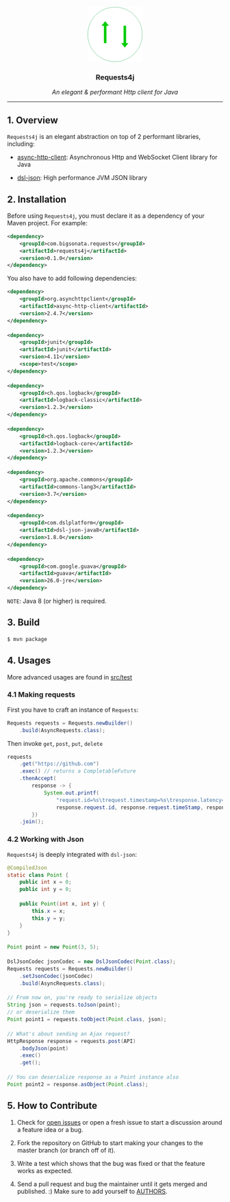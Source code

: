 <div align="center">
    <img alt="requests" src="docs/requests-logo.png" width="128">
    <h3 align="center">Requests4j</h3>
    <i>An elegant & performant Http client for Java</i>
</div>

-----------

## 1. Overview

`Requests4j` is an elegant abstraction on top of 2 performant libraries, including:

- [async-http-client](https://github.com/AsyncHttpClient/async-http-client): Asynchronous Http and WebSocket Client library for Java

- [dsl-json](https://github.com/ngs-doo/dsl-json): High performance JVM JSON library

## 2. Installation

Before using `Requests4j`, you must declare it as a dependency of your Maven project. For example:

```xml
<dependency>
    <groupId>com.bigsonata.requests</groupId>
    <artifactId>requests4j</artifactId>
    <version>0.1.0</version>
</dependency>
```

You also have to add following dependencies:

```xml
<dependency>
    <groupId>org.asynchttpclient</groupId>
    <artifactId>async-http-client</artifactId>
    <version>2.4.7</version>
</dependency>

<dependency>
    <groupId>junit</groupId>
    <artifactId>junit</artifactId>
    <version>4.11</version>
    <scope>test</scope>
</dependency>

<dependency>
    <groupId>ch.qos.logback</groupId>
    <artifactId>logback-classic</artifactId>
    <version>1.2.3</version>
</dependency>

<dependency>
    <groupId>ch.qos.logback</groupId>
    <artifactId>logback-core</artifactId>
    <version>1.2.3</version>
</dependency>

<dependency>
    <groupId>org.apache.commons</groupId>
    <artifactId>commons-lang3</artifactId>
    <version>3.7</version>
</dependency>

<dependency>
    <groupId>com.dslplatform</groupId>
    <artifactId>dsl-json-java8</artifactId>
    <version>1.8.0</version>
</dependency>

<dependency>
    <groupId>com.google.guava</groupId>
    <artifactId>guava</artifactId>
    <version>26.0-jre</version>
</dependency>
```

`NOTE`: Java 8 (or higher) is required.

## 3. Build

```sh
$ mvn package
```

## 4. Usages

More advanced usages are found in [src/test](src/test/)

### 4.1 Making requests

First you have to craft an instance of `Requests`:

```java
Requests requests = Requests.newBuilder()
    .build(AsyncRequests.class);
```

Then invoke `get`, `post`, `put`, `delete`

```java
requests
    .get("https://github.com")
    .exec() // returns a CompletableFuture
    .thenAccept(
        response -> {
            System.out.printf(
                "request.id=%s\trequest.timestamp=%s\tresponse.latency=%s\n",
                response.request.id, response.request.timeStamp, response.latency);
        })
    .join();
```

### 4.2 Working with Json

`Requests4j` is deeply integrated with `dsl-json`:

```java
@CompiledJson
static class Point {
    public int x = 0;
    public int y = 0;

    public Point(int x, int y) {
        this.x = x;
        this.y = y;
    }
}

Point point = new Point(3, 5);

DslJsonCodec jsonCodec = new DslJsonCodec(Point.class);
Requests requests = Requests.newBuilder()
    .setJsonCodec(jsonCodec)
    .build(AsyncRequests.class);

// From now on, you're ready to serialize objects
String json = requests.toJson(point);
// or deserialize them
Point point1 = requests.toObject(Point.class, json);

// What's about sending an Ajax request?
HttpResponse response = requests.post(API)
    .bodyJson(point)
    .exec()
    .get();

// You can deserialize response as a Point instance also
Point point2 = response.asObject(Point.class);
```

## 5. How to Contribute

1. Check for [open issues](https://github.com/anhldbk/requests4j/issues) or open a fresh issue to start a discussion around a feature idea or a bug. 

2. Fork the repository on GitHub to start making your changes to the master branch (or branch off of it).

3. Write a test which shows that the bug was fixed or that the feature works as expected.

4. Send a pull request and bug the maintainer until it gets merged and published. :) Make sure to add yourself to [AUTHORS](AUTHORS.md).